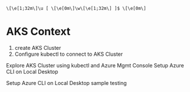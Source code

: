 ```
\[\e[1;32m\]\u [ \[\e[0m\]\w\[\e[1;32m\] ]$ \[\e[0m\]
```
# AKS Context
1. create AKS Cluster
2. Configure kubectl to connect to AKS Cluster

Explore AKS Cluster using kubectl and Azure Mgmt Console
Setup Azure CLI on Local Desktop

Setup Azure CLI on Local Desktop
sample testing